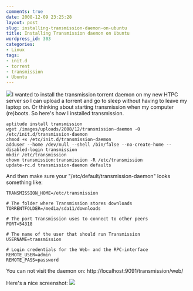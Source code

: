 ```yaml
---
comments: true
date: 2008-12-09 23:25:28
layout: post
slug: installing-transmission-daemon-on-ubuntu
title: Installing Transmission daemon on Ubuntu
wordpress_id: 303
categories:
- Linux
tags:
- init.d
- torrent
- transmission
- Ubuntu
---
```


[![](/images/uploads/2008/12/transmission-logo-new-300x300.png)](/images/uploads/2008/12/transmission-logo-new.png)I wanted to install the transmission torrent daemon on my new HTPC server so I can upload a torrent and go to sleep without having to leave my laptop on. Or thinking about starting transmission when my computer (re)boots. So here's how I installed transmission.

```
aptitude install transmission
wget /images/uploads/2008/12/transmission-daemon -O /etc/init.d/transmission-daemon
chmod +x /etc/init.d/transmission-daemon
adduser --home /dev/null --shell /bin/false --no-create-home --disabled-login transmission
mkdir /etc/transmission
chown transmission:transmission -R /etc/transmission
update-rc.d transmission-daemon defaults
```

And then make sure your "/etc/default/transmission-daemon" looks something like:

```
TRANSMISSION_HOME=/etc/transmission

# The folder where Transmission stores downloads
TORRENTFOLDER=/media/sda11/downloads

# The port Transmission uses to connect to other peers
PORT=54318

# The name of the user that should run Transmission
USERNAME=transmission

# Login credentials for the Web- and the RPC-interface
REMOTE_USER=admin
REMOTE_PASS=password
```

You can not visit the daemon on: http://localhost:9091/transmission/web/

Here's a nice screenshot:
[![](/images/uploads/2008/12/transmission_screenshot-300x231.png)](/images/uploads/2008/12/transmission_screenshot.png)
